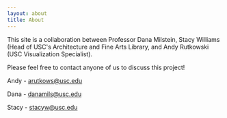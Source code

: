 ```yaml
---
layout: about
title: About
---
```


This site is a collaboration between Professor Dana Milstein, Stacy Williams (Head of USC's Architecture and Fine Arts Library, and Andy Rutkowski (USC Visualization Specialist).

Please feel free to contact anyone of us to discuss this project!

Andy - arutkows@usc.edu

Dana - danamils@usc.edu

Stacy - stacyw@usc.edu



